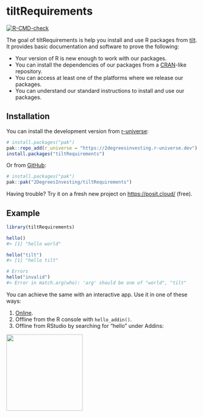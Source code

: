 
<!-- README.md is generated from README.Rmd. Please edit that file -->

# tiltRequirements

<!-- badges: start -->

[![R-CMD-check](https://github.com/2DegreesInvesting/tiltRequirements/actions/workflows/R-CMD-check.yaml/badge.svg)](https://github.com/2DegreesInvesting/tiltRequirements/actions/workflows/R-CMD-check.yaml)
<!-- badges: end -->

The goal of tiltRequirements is help you install and use R packages from
[tilt](https://www.tiltsmes.org/). It provides basic documentation and
software to prove the following:

- Your version of R is new enough to work with our packages.
- You can install the dependencies of our packages from a
  [CRAN](http://cran.r-project.org/)-like repository.
- You can access at least one of the platforms where we release our
  packages.
- You can understand our standard instructions to install and use our
  packages.

## Installation

You can install the development version from
[r-universe](https://r-universe.dev/):

``` r
# install.packages("pak")
pak::repo_add(r_universe = "https://2degreesinvesting.r-universe.dev")
install.packages("tiltRequirements")
```

Or from [GitHub](https://github.com/):

``` r
# install.packages("pak")
pak::pak("2DegreesInvesting/tiltRequirements")
```

Having trouble? Try it on a fresh new project on <https://posit.cloud/>
(free).

## Example

``` r
library(tiltRequirements)

hello()
#> [1] "hello world"

hello("tilt")
#> [1] "hello tilt"

# Errors
hello("invalid")
#> Error in match.arg(who): 'arg' should be one of "world", "tilt"
```

You can achieve the same with an interactive app. Use it in one of these
ways:

1.  [Online](https://tiltsmes.shinyapps.io/tiltrequirements/).
2.  Offline from the R console with `hello_addin()`.
3.  Offline from RStudio by searching for “hello” under Addins:

<img src=https://github.com/2DegreesInvesting/tiltIndicator/assets/5856545/2f24b1c8-a016-489f-bc45-09ef4ab34165 width=200>
